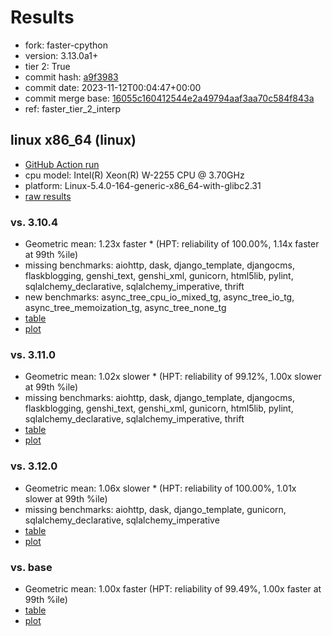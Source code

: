 # Results

- fork: faster-cpython
- version: 3.13.0a1+
- tier 2: True
- commit hash: [a9f3983](https://github.com/faster%2dcpython/cpython/commit/a9f3983)
- commit date: 2023-11-12T00:04:47+00:00
- commit merge base: [16055c160412544e2a49794aaf3aa70c584f843a](https://github.com/faster%2dcpython/cpython/commit/16055c160412544e2a49794aaf3aa70c584f843a)
- ref: faster_tier_2_interp

## linux x86_64 (linux)

- [GitHub Action run](https://github.com/faster-cpython/benchmarking/actions/runs/6863448890)
- cpu model: Intel(R) Xeon(R) W-2255 CPU @ 3.70GHz
- platform: Linux-5.4.0-164-generic-x86_64-with-glibc2.31
- [raw results](bm-20231112-linux-x86_64-faster%252dcpython-faster_tier_2_interp-3.13.0a1%2B-a9f3983.json)

### vs. 3.10.4

- Geometric mean: 1.23x faster \* (HPT: reliability of 100.00%, 1.14x faster at 99th %ile)
- missing benchmarks: aiohttp, dask, django_template, djangocms, flaskblogging, genshi_text, genshi_xml, gunicorn, html5lib, pylint, sqlalchemy_declarative, sqlalchemy_imperative, thrift
- new benchmarks: async_tree_cpu_io_mixed_tg, async_tree_io_tg, async_tree_memoization_tg, async_tree_none_tg
- [table](bm-20231112-linux-x86_64-faster%252dcpython-faster_tier_2_interp-3.13.0a1%2B-a9f3983-vs-3.10.4.md)
- [plot](bm-20231112-linux-x86_64-faster%252dcpython-faster_tier_2_interp-3.13.0a1%2B-a9f3983-vs-3.10.4.png)

### vs. 3.11.0

- Geometric mean: 1.02x slower \* (HPT: reliability of 99.12%, 1.00x slower at 99th %ile)
- missing benchmarks: aiohttp, dask, django_template, djangocms, flaskblogging, genshi_text, genshi_xml, gunicorn, html5lib, pylint, sqlalchemy_declarative, sqlalchemy_imperative, thrift
- [table](bm-20231112-linux-x86_64-faster%252dcpython-faster_tier_2_interp-3.13.0a1%2B-a9f3983-vs-3.11.0.md)
- [plot](bm-20231112-linux-x86_64-faster%252dcpython-faster_tier_2_interp-3.13.0a1%2B-a9f3983-vs-3.11.0.png)

### vs. 3.12.0

- Geometric mean: 1.06x slower \* (HPT: reliability of 100.00%, 1.01x slower at 99th %ile)
- missing benchmarks: aiohttp, dask, django_template, gunicorn, sqlalchemy_declarative, sqlalchemy_imperative
- [table](bm-20231112-linux-x86_64-faster%252dcpython-faster_tier_2_interp-3.13.0a1%2B-a9f3983-vs-3.12.0.md)
- [plot](bm-20231112-linux-x86_64-faster%252dcpython-faster_tier_2_interp-3.13.0a1%2B-a9f3983-vs-3.12.0.png)

### vs. base

- Geometric mean: 1.00x faster (HPT: reliability of 99.49%, 1.00x faster at 99th %ile)
- [table](bm-20231112-linux-x86_64-faster%252dcpython-faster_tier_2_interp-3.13.0a1%2B-a9f3983-vs-base.md)
- [plot](bm-20231112-linux-x86_64-faster%252dcpython-faster_tier_2_interp-3.13.0a1%2B-a9f3983-vs-base.png)

